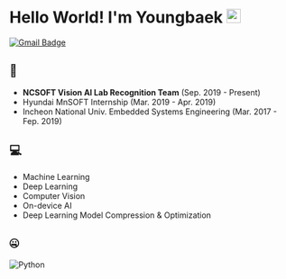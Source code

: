 # Hello World! I'm Youngbaek <img src="https://media.giphy.com/media/hvRJCLFzcasrR4ia7z/giphy.gif" width="25">

[![Gmail Badge](https://img.shields.io/badge/-kyb7902@gmail.com-c14438?style=flat-square&logo=Gmail&logoColor=white&link=mailto:kyb7902@gmail.com)](mailto:kyb7902@gmail.com)

## 🏢

- **NCSOFT Vision AI Lab Recognition Team** (Sep. 2019 - Present)
- Hyundai MnSOFT Internship (Mar. 2019 - Apr. 2019)
- Incheon National Univ. Embedded Systems Engineering (Mar. 2017 - Fep. 2019)

## 💻

- Machine Learning
- Deep Learning
- Computer Vision
- On-device AI
- Deep Learning Model Compression & Optimization

## 🤐

<img alt="Python" src="https://img.shields.io/badge/python%20-%2314354C.svg?&style=for-the-badge&logo=python&logoColor=white"/>

